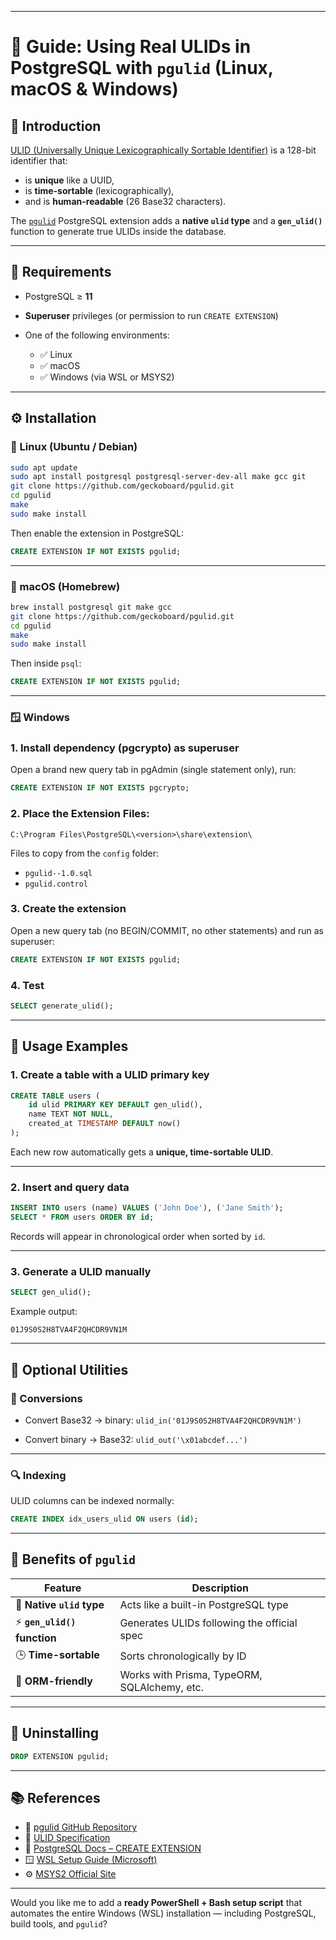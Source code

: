 ﻿
---

# 🧩 Guide: Using Real ULIDs in PostgreSQL with `pgulid` (Linux, macOS & Windows)

## 📘 Introduction

[ULID (Universally Unique Lexicographically Sortable Identifier)](https://github.com/ulid/spec) is a 128-bit identifier that:

* is **unique** like a UUID,
* is **time-sortable** (lexicographically),
* and is **human-readable** (26 Base32 characters).

The [`pgulid`](https://github.com/geckoboard/pgulid) PostgreSQL extension adds a **native `ulid` type** and a **`gen_ulid()`** function to generate true ULIDs inside the database.

---

## 🧰 Requirements

* PostgreSQL ≥ **11**
* **Superuser** privileges (or permission to run `CREATE EXTENSION`)
* One of the following environments:

  * ✅ Linux
  * ✅ macOS
  * ✅ Windows (via WSL or MSYS2)

---

## ⚙️ Installation

### 🐧 Linux (Ubuntu / Debian)

```bash
sudo apt update
sudo apt install postgresql postgresql-server-dev-all make gcc git
git clone https://github.com/geckoboard/pgulid.git
cd pgulid
make
sudo make install
```

Then enable the extension in PostgreSQL:

```sql
CREATE EXTENSION IF NOT EXISTS pgulid;
```

---

### 🍎 macOS (Homebrew)

```bash
brew install postgresql git make gcc
git clone https://github.com/geckoboard/pgulid.git
cd pgulid
make
sudo make install
```

Then inside `psql`:

```sql
CREATE EXTENSION IF NOT EXISTS pgulid;
```

---

### 🪟 Windows

### 1. Install dependency (pgcrypto) as superuser
Open a brand new query tab in pgAdmin (single statement only), run:
```sql
CREATE EXTENSION IF NOT EXISTS pgcrypto;
```

### 2. Place the Extension Files:

```
C:\Program Files\PostgreSQL\<version>\share\extension\
```

Files to copy from the `config` folder:

* `pgulid--1.0.sql`
* `pgulid.control`

### 3. Create the extension
Open a new query tab (no BEGIN/COMMIT, no other statements) and run as superuser:
```sql
CREATE EXTENSION IF NOT EXISTS pgulid;
```
### 4. Test
```sql
SELECT generate_ulid();
```

---

## 🧪 Usage Examples

### 1. Create a table with a ULID primary key

```sql
CREATE TABLE users (
    id ulid PRIMARY KEY DEFAULT gen_ulid(),
    name TEXT NOT NULL,
    created_at TIMESTAMP DEFAULT now()
);
```

Each new row automatically gets a **unique, time-sortable ULID**.

---

### 2. Insert and query data

```sql
INSERT INTO users (name) VALUES ('John Doe'), ('Jane Smith');
SELECT * FROM users ORDER BY id;
```

Records will appear in chronological order when sorted by `id`.

---

### 3. Generate a ULID manually

```sql
SELECT gen_ulid();
```

Example output:

```
01J9S0S2H8TVA4F2QHCDR9VN1M
```

---

## 🧰 Optional Utilities

### 🔄 Conversions

* Convert Base32 → binary:
  `ulid_in('01J9S0S2H8TVA4F2QHCDR9VN1M')`

* Convert binary → Base32:
  `ulid_out('\x01abcdef...')`

---

### 🔍 Indexing

ULID columns can be indexed normally:

```sql
CREATE INDEX idx_users_ulid ON users (id);
```

---

## 🚀 Benefits of `pgulid`

| Feature                     | Description                                  |
| --------------------------- | -------------------------------------------- |
| 🧱 **Native `ulid` type**   | Acts like a built-in PostgreSQL type         |
| ⚡ **`gen_ulid()` function** | Generates ULIDs following the official spec  |
| 🕒 **Time-sortable**        | Sorts chronologically by ID                  |
| 🧩 **ORM-friendly**         | Works with Prisma, TypeORM, SQLAlchemy, etc. |

---

## 🧹 Uninstalling

```sql
DROP EXTENSION pgulid;
```

---

## 📚 References

* 🔗 [pgulid GitHub Repository](https://github.com/geckoboard/pgulid)
* 📘 [ULID Specification](https://github.com/ulid/spec)
* 🐘 [PostgreSQL Docs – CREATE EXTENSION](https://www.postgresql.org/docs/current/sql-createextension.html)
* 🪟 [WSL Setup Guide (Microsoft)](https://learn.microsoft.com/en-us/windows/wsl/install)
* ⚙️ [MSYS2 Official Site](https://www.msys2.org/)

---

Would you like me to add a **ready PowerShell + Bash setup script** that automates the entire Windows (WSL) installation — including PostgreSQL, build tools, and `pgulid`?
